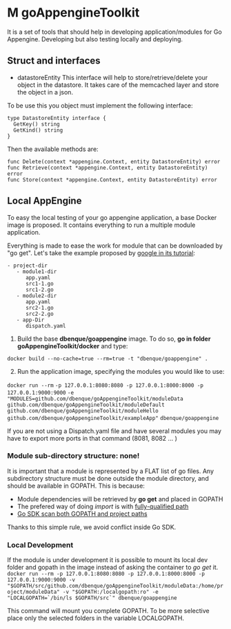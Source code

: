 M
goAppengineToolkit
==================

It is a set of tools that should help in developing application/modules for Go Appengine.
Developing but also testing locally and deploying.

Struct and interfaces
---------------------------

 - datastoreEntity
 This interface will help to store/retrieve/delete your object in the datastore. It takes care of the memcached layer and store the object in a json.

To be use this you object must implement the following interface:

    type DatastoreEntity interface {
      GetKey() string
      GetKind() string
    }

Then the available methods are:

    func Delete(context *appengine.Context, entity DatastoreEntity) error
    func Retrieve(context *appengine.Context, entity DatastoreEntity) error
    func Store(context *appengine.Context, entity DatastoreEntity) error

Local AppEngine
----------------
To easy the local testing of your go appengine application, a base Docker image is proposed. It contains everything to run a multiple module application.

Everything is made to ease the work for module that can be downloaded by "go get". Let's take the example proposed by [google in its tutorial](https://cloud.google.com/appengine/docs/go/#Go_Organizing_Go_apps):

    - project-dir
       - module1-dir
          app.yaml
          src1-1.go
          src1-2.go
       - module2-dir
          app.yaml
          src2-1.go
          src2-2.go
       - app-Dir
          dispatch.yaml

 1. Build the base **dbenque/goappengine** image. To do so, **go in folder goAppengineToolkit/docker** and type:

  `docker build --no-cache=true --rm=true -t "dbenque/goappengine" .`

 2. Run the application image, specifying the modules you would like to use:

  ` docker run --rm `
  ` -p 127.0.0.1:8080:8080 -p 127.0.0.1:8000:8000 -p 127.0.0.1:9000:9000 `
  `-e "MODULES=github.com/dbenque/goAppengineToolkit/moduleData github.com/dbenque/goAppengineToolkit/moduleDefault github.com/dbenque/goAppengineToolkit/moduleHello github.com/dbenque/goAppengineToolkit/exampleApp"`
  `dbenque/goappengine`

  If you are not using a Dispatch.yaml file and have several modules you may have to export more ports in that command (8081, 8082 ... )

  ### Module sub-directory structure: none!

  It is important that a module is represented by a FLAT list of go files. Any subdirectory structure must be done outside the module directory, and should be available in GOPATH. This is because:
  - Module dependencies will be retrieved by **go get** and placed in GOPATH
  - The prefered way of doing *import* is with [fully-qualified path][2]
  - [Go SDK scan both GOPATH and project paths][1]

  Thanks to this simple rule, we avoid conflict inside Go SDK.

  ### Local Development  

  If the module is under development it is possible to mount its local dev folder and gopath in the image instead of asking the container to *go get* it.
``
docker run --rm
-p 127.0.0.1:8080:8080 -p 127.0.0.1:8000:8000 -p 127.0.0.1:9000:9000
-v "$GOPATH/src/github.com/dbenque/goAppengineToolkit/moduleData:/home/project/moduleData"
-v "$GOPATH:/localgopath:ro" -e "LOCALGOPATH=`/bin/ls $GOPATH/src`"
 dbenque/goappengine
``

This command will mount you complete GOPATH. To be more selective place only the selected folders in the variable LOCALGOPATH.

  [1]: https://cloud.google.com/appengine/docs/go/#Go_Organizing_Go_apps
  [2]: https://golang.org/doc/code.html#remote
